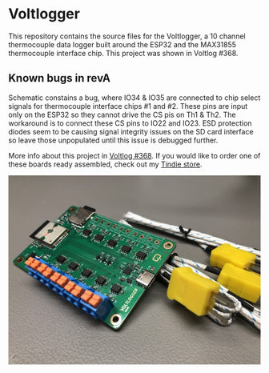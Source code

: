 # Voltlogger
This repository contains the source files for the Voltlogger, a 10 channel thermocouple data logger built around the ESP32 and the MAX31855 thermocouple interface chip. This project was shown in Voltlog #368.

## Known bugs in revA
Schematic constains a bug, where IO34 & IO35 are connected to chip select signals for thermocouple interface chips #1 and #2. These pins are input only on the ESP32 so they cannot drive the CS pis on Th1 & Th2. The workaround is to connect these CS pins to IO22 and IO23. ESD protection diodes seem to be causing signal integrity issues on the SD card interface so leave those unpopulated until this issue is debugged further.

More info about this project in [Voltlog #368](https://youtu.be/Hlmbx2yu9M0).
If you would like to order one of these boards ready assembled, check out my [Tindie store](https://www.tindie.com/products/voltlog/).

![Image of the assembled PCB](voltlogger.JPG)
